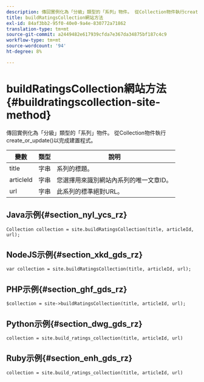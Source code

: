 ```yaml
---
description: 傳回實例化為「分級」類型的「系列」物件。 從Collection物件執行create_or_update()以完成建置程式。
title: buildRatingsCollection網站方法
exl-id: 84af3bb2-95f0-40e0-9a4e-830772a71862
translation-type: tm+mt
source-git-commit: a2449482e617939cfda7e367da34875bf187c4c9
workflow-type: tm+mt
source-wordcount: '94'
ht-degree: 8%

---
```


# buildRatingsCollection網站方法{#buildratingscollection-site-method}

傳回實例化為「分級」類型的「系列」物件。 從Collection物件執行create_or_update()以完成建置程式。

| 變數 | 類型 | 說明 |
|--- |--- |--- |
| title | 字串 | 系列的標題。 |
| articleId | 字串 | 您選擇用來識別網站內系列的唯一文章ID。 |
| url | 字串 | 此系列的標準絕對URL。 |

## Java示例{#section_nyl_ycs_rz}

```
Collection collection = site.buildRatingsCollection(title, articleId, url); 
```

## NodeJS示例{#section_xkd_gds_rz}

```
var collection = site.buildRatingsCollection(title, articleId, url); 
```

## PHP示例{#section_ghf_gds_rz}

```
$collection = site->buildRatingsCollection(title, articleId, url); 
```

## Python示例{#section_dwg_gds_rz}

```
collection = site.build_ratings_collection(title, articleId, url) 
```

## Ruby示例{#section_enh_gds_rz}

```
collection = site.build_ratings_collection(title, articleId, url) 
```

